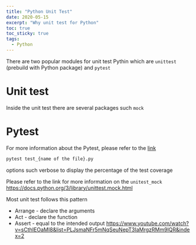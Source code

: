 ```yaml
---
title: "Python Unit Test"
date: 2020-05-15
excerpt: "Why unit test for Python"
toc: true
toc_sticky: true
tags:
  - Python
---
```


There are two popular modules for unit test Pythin which are `unittest` (prebuild with Python package) and `pytest`

# Unit test

Inside the unit test there are several packages such `mock`

# Pytest

For more information about the Pytest, please refer to the [link](https://docs.pytest.org/en/latest/index.html)
```bash
pytest test_{name of the file}.py
```

options such verbose to display the percentage of the test coverage

Please refer to the link for more information on the `unitest_mock` https://docs.python.org/3/library/unittest.mock.html

Most unit test follows this pattern
- Arrange - declare the arguments
- Act - declare the function
- Assert - equal to the intended output
https://www.youtube.com/watch?v=sCthIEOaMI8&list=PLJsmaNFr5mNqSeuNepT3IaMrgzRMm9lQR&index=2

